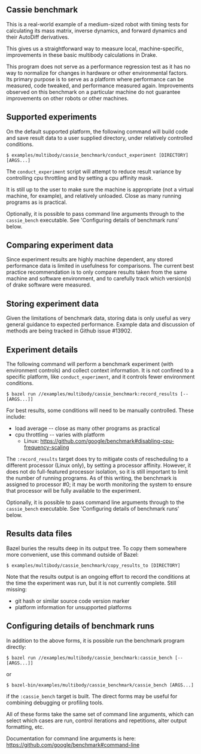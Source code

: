 Cassie benchmark
----------------

This is a real-world example of a medium-sized robot with timing
tests for calculating its mass matrix, inverse dynamics, and
forward dynamics and their AutoDiff derivatives.

This gives us a straightforward way to measure local,
machine-specific, improvements in these basic multibody calculations
in Drake.

This program does not serve as a performance regression test as it has
no way to normalize for changes in hardware or other environmental
factors. Its primary purpose is to serve as a platform where
performance can be measured, code tweaked, and performance measured
again. Improvements observed on this benchmark on a particular machine
do not guarantee improvements on other robots or other machines.

## Supported experiments

On the default supported platform, the following command will build code
and save result data to a user supplied directory, under relatively
controlled conditions.

    $ examples/multibody/cassie_benchmark/conduct_experiment [DIRECTORY] [ARGS...]

The `conduct_experiment` script will attempt to reduce result variance
by controlling cpu throttling and by setting a cpu affinity mask.

It is still up to the user to make sure the machine is appropriate (not
a virtual machine, for example), and relatively unloaded. Close as many
running programs as is practical.

Optionally, it is possible to pass command line arguments through to the
`cassie_bench` executable. See 'Configuring details of benchmark runs'
below.

## Comparing experiment data

Since experiment results are highly machine dependent, any stored
performance data is limited in usefulness for comparisons. The current
best practice recommendation is to only compare results taken from the
same machine and software environment, and to carefully track which
version(s) of drake software were measured.

## Storing experiment data

Given the limitations of benchmark data, storing data is only useful as
very general guidance to expected performance. Example data and
discussion of methods are being tracked in Github issue #13902.

## Experiment details

The following command will perform a benchmark experiment (with
environment controls) and collect context information. It is not
confined to a specific platform, like `conduct_experiment`, and it
controls fewer environment conditions.

    $ bazel run //examples/multibody/cassie_benchmark:record_results [-- [ARGS...]]

For best results, some conditions will need to be manually
controlled. These include:

* load average -- close as many other programs as practical
* cpu throttling -- varies with platform
  * Linux: https://github.com/google/benchmark#disabling-cpu-frequency-scaling

The `:record_results` target does try to mitigate costs of rescheduling
to a different processor (Linux only), by setting a processor
affinity. However, it does not do full-featured processor isolation, so
it is still important to limit the number of running programs. As of
this writing, the benchmark is assigned to processor #0; it may be worth
monitoring the system to ensure that processor will be fully available
to the experiment.

Optionally, it is possible to pass command line arguments through to the
`cassie_bench` executable. See 'Configuring details of benchmark runs'
below.

## Results data files

Bazel buries the results deep in its output tree. To copy them
somewhere more convenient, use this command outside of Bazel:

    $ examples/multibody/cassie_benchmark/copy_results_to [DIRECTORY]

Note that the results output is an ongoing effort to record the
conditions at the time the experiment was run, but it is not currently
complete. Still missing:

 * git hash or similar source code version marker
 * platform information for unsupported platforms

## Configuring details of benchmark runs

In addition to the above forms, it is possible run the benchmark program
directly:

    $ bazel run //examples/multibody/cassie_benchmark:cassie_bench [-- [ARGS...]]

or

    $ bazel-bin/examples/multibody/cassie_benchmark/cassie_bench [ARGS...]

if the `:cassie_bench` target is built. The direct forms may be useful
for combining debugging or profiling tools.

All of these forms take the same set of command line arguments, which
can select which cases are run, control iterations and repetitions,
alter output formatting, etc.

Documentation for command line arguments is here:
https://github.com/google/benchmark#command-line

